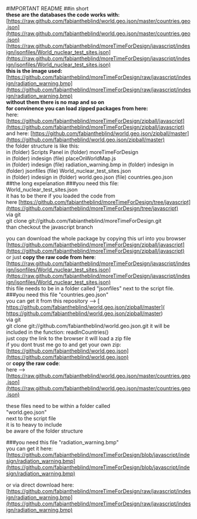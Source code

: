 #IMPORTANT README
##in short  
 **these are the databases the code works with:**  
[https://raw.github.com/fabiantheblind/world.geo.json/master/countries.geo.json](https://raw.github.com/fabiantheblind/world.geo.json/master/countries.geo.json)  
[https://raw.github.com/fabiantheblind/moreTimeForDesign/javascript/indesign/jsonfiles/World_nuclear_test_sites.json](https://raw.github.com/fabiantheblind/moreTimeForDesign/javascript/indesign/jsonfiles/World_nuclear_test_sites.json)  
**this is the image used:**  
[https://github.com/fabiantheblind/moreTimeForDesign/raw/javascript/indesign/radiation_warning.bmp](https://github.com/fabiantheblind/moreTimeForDesign/raw/javascript/indesign/radiation_warning.bmp)  
**without them there is no map and so on**  
**for convinence you can load zipped packages from here:**   
 here: [https://github.com/fabiantheblind/moreTimeForDesign/zipball/javascript](https://github.com/fabiantheblind/moreTimeForDesign/zipball/javascript)  
 and here: [https://github.com/fabiantheblind/world.geo.json/zipball/master](https://github.com/fabiantheblind/world.geo.json/zipball/master)   
the folder structure is like this:  
in (folder) Scripts Panel in (folder) moreTimeForDesign      
in (folder) indesign (file) placeOnWorldMap.js  
in (folder) indesign (file) radiation_warning.bmp
in (folder) indesign in (folder) jsonfiles (file) World_nuclear_test_sites.json  
in (folder) indesign in (folder) world.geo.json (file) countries.geo.json  
##the long expelanation
###you need this file: World_nuclear_test_sites.json    
 it has to be there if you loaded the code from   
 here [https://github.com/fabiantheblind/moreTimeForDesign/tree/javascript](https://github.com/fabiantheblind/moreTimeForDesign/tree/javascript)  
 via git  
 git clone git://github.com/fabiantheblind/moreTimeForDesign.git  
 than checkout the javascript branch  

 you can download the whole package by copying this url into you browser  
 [https://github.com/fabiantheblind/moreTimeForDesign/zipball/javascript](https://github.com/fabiantheblind/moreTimeForDesign/zipball/javascript)  
 or just **copy the raw code from here**:  
 [https://raw.github.com/fabiantheblind/moreTimeForDesign/javascript/indesign/jsonfiles/World_nuclear_test_sites.json](https://raw.github.com/fabiantheblind/moreTimeForDesign/javascript/indesign/jsonfiles/World_nuclear_test_sites.json)  
this file needs to be in a folder called "jsonfiles" next to the script file.  
###you need this file "countries.geo.json"  
you can get it from this repository --> [ https://github.com/fabiantheblind/world.geo.json/zipball/master]( https://github.com/fabiantheblind/world.geo.json/zipball/master)  
 via git   
 git clone git://github.com/fabiantheblind/world.geo.json.git 
 it will be included in the function: readInCountries()  
 just copy the link to the browser it will load a zip file  
 if you dont trust me go to and get your own zip:  
 [https://github.com/fabiantheblind/world.geo.json](https://github.com/fabiantheblind/world.geo.json)  
 or **copy the raw code**:  
 here --> [https://raw.github.com/fabiantheblind/world.geo.json/master/countries.geo.json](https://raw.github.com/fabiantheblind/world.geo.json/master/countries.geo.json)  
  
 these files need to be within a folder called   
 "world.geo.json"  
 next to the script file  
 it is to heavy to include  
 be aware of the folder structure  

###you need this file "radiation_warning.bmp"  
you can get it here: [https://github.com/fabiantheblind/moreTimeForDesign/blob/javascript/indesign/radiation_warning.bmp](https://github.com/fabiantheblind/moreTimeForDesign/blob/javascript/indesign/radiation_warning.bmp)
    
or via direct download here: [https://github.com/fabiantheblind/moreTimeForDesign/raw/javascript/indesign/radiation_warning.bmp](https://github.com/fabiantheblind/moreTimeForDesign/raw/javascript/indesign/radiation_warning.bmp)


